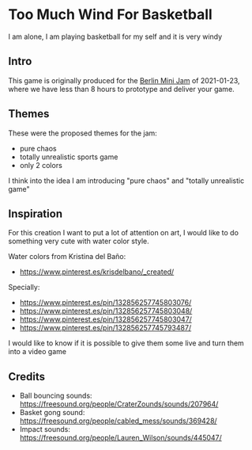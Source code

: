 # Too Much Wind For Basketball

I am alone, I am playing basketball for my self and it is very windy

## Intro 

This game is originally produced for the [Berlin Mini Jam](http://berlinminijam.de/) of 2021-01-23, where we have less than 8 hours to prototype and deliver your game.

## Themes

These were the proposed themes for the jam: 

- pure chaos
- totally unrealistic sports game
- only 2 colors

I think into the idea I am introducing "pure chaos" and "totally unrealistic game"

## Inspiration

For this creation I want to put a lot of attention on art, I would like to do something very cute with water color style. 

Water colors from Kristina del Baño:

- https://www.pinterest.es/krisdelbano/_created/

Specially:

- https://www.pinterest.es/pin/132856257745803076/
- https://www.pinterest.es/pin/132856257745803048/
- https://www.pinterest.es/pin/132856257745803047/
- https://www.pinterest.es/pin/132856257745793487/

I would like to know if it is possible to give them some live and turn them into a video game

## Credits

- Ball bouncing sounds: https://freesound.org/people/CraterZounds/sounds/207964/
- Basket gong sound: https://freesound.org/people/cabled_mess/sounds/369428/
- Impact sounds: https://freesound.org/people/Lauren_Wilson/sounds/445047/
